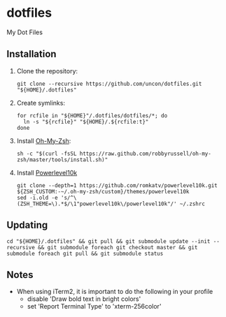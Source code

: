 # dotfiles
My Dot Files

## Installation
1. Clone the repository:
	```
	git clone --recursive https://github.com/uncon/dotfiles.git "${HOME}/.dotfiles"
	```

1. Create symlinks:
	```
	for rcfile in "${HOME}"/.dotfiles/dotfiles/*; do
	  ln -s "${rcfile}" "${HOME}/.${rcfile:t}"
	done
	```

1. Install [Oh-My-Zsh](http://ohmyz.sh/):
	```
	sh -c "$(curl -fsSL https://raw.github.com/robbyrussell/oh-my-zsh/master/tools/install.sh)"
	```

1. Install [Powerlevel10k](https://github.com/romkatv/powerlevel10k)
	```
	git clone --depth=1 https://github.com/romkatv/powerlevel10k.git ${ZSH_CUSTOM:-~/.oh-my-zsh/custom}/themes/powerlevel10k
	sed -i.old -e 's/^\(ZSH_THEME=\).*$/\1"powerlevel10k\/powerlevel10k"/' ~/.zshrc
	```

## Updating
```
cd "${HOME}/.dotfiles" && git pull && git submodule update --init --recursive && git submodule foreach git checkout master && git submodule foreach git pull && git submodule status
```
## Notes
* When using iTerm2, it is important to do the following in your profile
	* disable 'Draw bold text in bright colors'
	* set 'Report Terminal Type' to 'xterm-256color'
